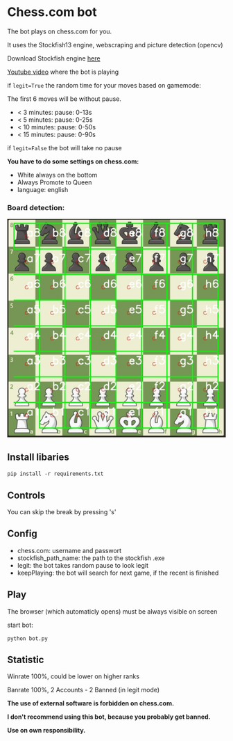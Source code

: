 # Chess.com bot

The bot plays on chess.com for you.

It uses the Stockfish13 engine, webscraping and picture detection (opencv)

Download Stockfish engine [here](https://stockfishchess.org/)

[Youtube video](https://youtu.be/17iM9LtQpU0) where the bot is playing

if ```legit=True``` the random time for your moves based on gamemode:

The first 6 moves will be without pause.

* < 3 minutes: pause: 0-13s
* < 5 minutes: pause: 0-25s
* < 10 minutes: pause: 0-50s
* < 15 minutes: pause: 0-90s

if ```legit=False``` the bot will take no pause



**You have to do some settings on chess.com:**
* White always on the bottom
* Always Promote to Queen
* language: english


### Board detection:
![Board result](/coordinates_detection.PNG)


## Install libaries

```
pip install -r requirements.txt
```

## Controls

You can skip the break by pressing 's'


## Config

* chess.com: username and passwort
* stockfish_path_name: the path to the stockfish .exe
* legit: the bot takes random pause to look legit
* keepPlaying: the bot will search for next game, if the recent is finished

## Play

The browser (which automaticly opens) must be always visible on screen

start bot:
```
python bot.py
```
## Statistic

Winrate 100%, could be lower on higher ranks

Banrate 100%, 2 Accounts - 2 Banned (in legit mode)

**The use of external software is forbidden on chess.com.**

**I don't recommend using this bot, because you probably get banned.**

**Use on own responsibility.**
